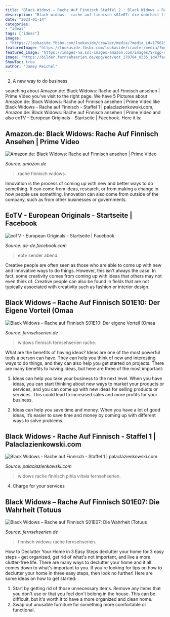 ```yaml
---
title: "Black Widows – Rache Auf Finnisch Staffel 2 : Black Widows – Rache Auf Finnisch S01e10: Der Eigene Vorteil (omaa"
description: "Black widows – rache auf finnisch s01e07: die wahrheit (totuus"
date: "2023-01-14"
categories:
- "ideas"
tags: ["ideas"]
images:
- "https://lookaside.fbsbx.com/lookaside/crawler/media/?media_id=1756197014560553"
featuredImage: "https://lookaside.fbsbx.com/lookaside/crawler/media/?media_id=1756197014560553"
featured_image: "https://images-na.ssl-images-amazon.com/images/S/sgp-catalog-images/region_DE/rgubg-4W4KB61PKWC-Full-Image_GalleryBackground-en-US-1620310017515._SX720_.jpg"
image: "https://bilder.fernsehserien.de/epg/eot/eot_170704_0335_1d47fee2_black_widows_-_rache_auf_finnisch_b.jpg"
ShowToc: true
author: "Jamey Reichel"
---
```



2. A new way to do business 

	

		
searching about Amazon.de: Black Widows: Rache auf Finnisch ansehen | Prime Video you've visit to the right page. We have 5 Pictures about Amazon.de: Black Widows: Rache auf Finnisch ansehen | Prime Video like Black Widows - Rache auf Finnisch - Staffel 1 | palaclazienkowski.com, Amazon.de: Black Widows: Rache auf Finnisch ansehen | Prime Video and also eoTV - European Originals - Startseite | Facebook. Here it is:
		
    
## Amazon.de: Black Widows: Rache Auf Finnisch Ansehen | Prime Video

<img loading=lazy src="https://images-na.ssl-images-amazon.com/images/S/sgp-catalog-images/region_DE/rgubg-4W4KB61PKWC-Full-Image_GalleryBackground-en-US-1620310017515._SX720_.jpg" onerror="this.onerror=null;this.src='https://tse1.mm.bing.net/th?id=OIP.oAWmWxlbw_dFCqPdcOCBfwHaEK&amp;pid=15.1';" alt="Amazon.de: Black Widows: Rache auf Finnisch ansehen | Prime Video">

_Source: amazon.de_

>rache finnisch widows. 

	

Innovation is the process of coming up with new and better ways to do something. It can come from ideas, research, or from making a change in how people use something. Innovation can also come from outside of the company, such as from other businesses or governments.

    
## EoTV - European Originals - Startseite | Facebook

<img loading=lazy src="https://lookaside.fbsbx.com/lookaside/crawler/media/?media_id=1756197014560553" onerror="this.onerror=null;this.src='https://tse4.mm.bing.net/th?id=OIP.pro44-8OL67NwOiOZB435gHaEK&amp;pid=15.1';" alt="eoTV - European Originals - Startseite | Facebook">

_Source: de-de.facebook.com_

>eotv sender abend. 

	

Creative people are often seen as those who are able to come up with new and innovative ways to do things. However, this isn't always the case. In fact, some creativity comes from coming up with ideas that others may not even think of. Creative people can also be found in fields that are not typically associated with creativity such as fashion or interior design.

    
## Black Widows – Rache Auf Finnisch S01E10: Der Eigene Vorteil (Omaa

<img loading=lazy src="https://bilder.fernsehserien.de/epg/eot/eot_170704_0335_1d47fee2_black_widows_-_rache_auf_finnisch_b.jpg" onerror="this.onerror=null;this.src='https://tse4.mm.bing.net/th?id=OIP.vz6DTiorcEi9bOolFcJARwHaEK&amp;pid=15.1';" alt="Black Widows – Rache auf Finnisch S01E10: Der eigene Vorteil (Omaa">

_Source: fernsehserien.de_

>widows finnisch fernsehserien rache. 

	

What are the benefits of having ideas?
Ideas are one of the most powerful tools a person can have. They can help you think of new and interesting ways to do things, and they can also help you get started on projects. There are many benefits to having ideas, but here are three of the most important: 
1. Ideas can help you take your business to the next level. When you have ideas, you can start thinking about new ways to market your products or services, and you can come up with new ideas for selling products or services. This could lead to increased sales and more profits for your business. 

2. Ideas can help you save time and money. When you have a lot of good ideas, it’s easier to save time and money by coming up with different ways to solve problems.

    
## Black Widows - Rache Auf Finnisch - Staffel 1 | Palaclazienkowski.com

<img loading=lazy src="https://pictures.tvinfo.net/pictures/bc/ea/cd/d3/d8/76/c8/08/35/b9/b0/44/ef/78/80/e4/large_ric_170214_2015_b5f31ea9_black_widows__rache_auf_finnisch_generic.jpg" onerror="this.onerror=null;this.src='https://tse4.mm.bing.net/th?id=OIP.TzFvPTeC5x5kZ3hqom8nDAHaD8&amp;pid=15.1';" alt="Black Widows - Rache auf Finnisch - Staffel 1 | palaclazienkowski.com">

_Source: palaclazienkowski.com_

>widows rache finnisch pihla viitala fernsehserien. 

	

4. Charge for your services 

    
## Black Widows – Rache Auf Finnisch S01E07: Die Wahrheit (Totuus

<img loading=lazy src="https://bilder.fernsehserien.de/epg/eot/eot_170613_0335_e23d050b_black_widows_-_rache_auf_finnisch_b.jpg" onerror="this.onerror=null;this.src='https://tse1.mm.bing.net/th?id=OIP.1mc7sPetQkv0q1HUoNOU0gHaEK&amp;pid=15.1';" alt="Black Widows – Rache auf Finnisch S01E07: Die Wahrheit (Totuus">

_Source: fernsehserien.de_

>finnisch widows rache fernsehserien. 

	

How to Declutter Your Home in 3 Easy Steps
declutter your home for 3 easy steps - get organized, get rid of what's not important, and live a more clutter-free life.
There are many ways to declutter your home and it all comes down to what's important to you. If you're looking for tips on how to declutter your home in three easy steps, then look no further! Here are some ideas on how to get started: 

1. Start by getting rid of those unnecessary items. Remove any items that you don't use or that you feel don't belong in the house. This can be difficult, but it's worth it to have a more organized and clean home. 
2. Swap out unusable furniture for something more comfortable or functional.

